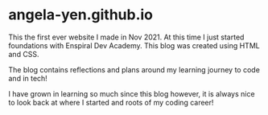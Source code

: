 # angela-yen.github.io

This the first ever website I made in Nov 2021. At this time I just started foundations with Enspiral Dev Academy. This blog was created using HTML and CSS.

The blog contains reflections and plans around my learning journey to code and in tech!

I have grown in learning so much since this blog however, it is always nice to look back at where I started and roots of my coding career!
